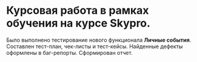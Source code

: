 # Курсовая работа в рамках обучения на курсе Skypro.

Было выполнено тестирование нового функционала **Личные события**. Составлен тест-план, чек-листы и тест-кейсы. Найденные дефекты оформлены в баг-репорты. Сформирован отчет.
